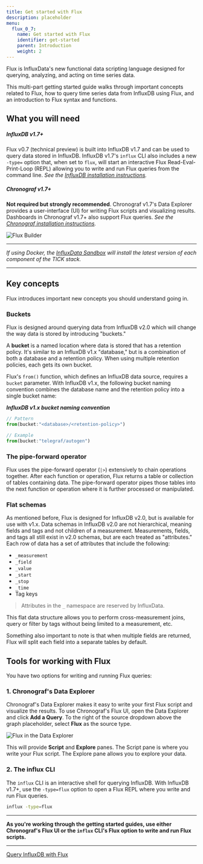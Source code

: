 ```yaml
---
title: Get started with Flux
description: placeholder
menu:
  flux_0_7:
    name: Get started with Flux
    identifier: get-started
    parent: Introduction
    weight: 2
---
```


Flux is InfluxData's new functional data scripting language designed for querying,
analyzing, and acting on time series data.

This multi-part getting started guide walks through important concepts related to Flux,
how to query time series data from InfluxDB using Flux, and an introduction to Flux syntax and functions.

## What you will need

##### InfluxDB v1.7+
Flux v0.7 (technical preview) is built into InfluxDB v1.7 and can be used to query data stored in InfluxDB.
InfluxDB v1.7's `influx` CLI also includes a new `-type=` option that, when set to `flux`, will start an
interactive Flux Read-Eval-Print-Loop (REPL) allowing you to write and run Flux queries from the command line.
_See the [InfluxDB installation instructions](/influxdb/v1.7/introduction/installation)._

##### Chronograf v1.7+
**Not required but strongly recommended**.
Chronograf v1.7's Data Explorer provides a user-interface (UI) for writing Flux scripts and visualizing results.
Dashboards in Chronograf v1.7+ also support Flux queries.
_See the [Chronograf installation instructions](/chronograf/v1.7/introduction/installation)._

![Flux Builder](/img/flux/flux-builder.png)

---

_If using Docker, the [InfluxData Sandbox](/platform/installation/sandbox-install)
will install the latest version of each component of the TICK stack._

---


## Key concepts
Flux introduces important new concepts you should understand going in.

### Buckets
Flux is designed around querying data from InfluxDB v2.0 which will change the way data
is stored by introducing "buckets."

A **bucket** is a named location where data is stored that has a retention policy.
It's similar to an InfluxDB v1.x "database," but is a combination of both a database and a retention policy.
When using multiple retention policies, each gets its own bucket.

Flux's `from()` function, which defines an InfluxDB data source, requires a `bucket` parameter.
With InfluxDB v1.x, the following bucket naming convention combines the database name
and the retention policy into a single bucket name:

_**InfluxDB v1.x bucket naming convention**_
```js
// Pattern
from(bucket:"<database>/<retention-policy>")

// Example
from(bucket:"telegraf/autogen")
```

### The pipe-forward operator
Flux uses the pipe-forward operator (`|>`) extensively to chain operations together.
After each function or operation, Flux returns a table or collection of tables containing data.
The pipe-forward operator pipes those tables into the next function or operation where
it is further processed or manipulated.

### Flat schemas
As mentioned before, Flux is designed for InfluxDB v2.0, but is available for use with v1.x.
Data schemas in InfluxDB v2.0 are not hierarchical, meaning fields and tags and not children of a measurement.
Measurements, fields, and tags all still exist in v2.0 schemas, but are each treated as "attributes."
Each row of data has a set of attributes that include the following:

- `_measurement`
- `_field`
- `_value`
- `_start`
- `_stop`
- `_time`
- Tag keys

> Attributes in the `_` namespace are reserved by InfluxData.

This flat data structure allows you to perform cross-measurement joins, query or
filter by tags without being limited to a measurement, etc.

Something also important to note is that when multiple fields are returned,
Flux will split each field into a separate tables by default.

## Tools for working with Flux

You have two options for writing and running Flux queries:

### 1. Chronograf's Data Explorer
Chronograf's Data Explorer makes it easy to write your first Flux script and visualize the results.
To use Chronograf's Flux UI, open the Data Explorer and click **Add a Query**.
To the right of the source dropdown above the graph placeholder, select **Flux** as the source type.

![Flux in the Data Explorer](/img/flux/flux-builder-start.gif)

This will provide **Script** and **Explore** panes.
The Script pane is where you write your Flux script.
The Explore pane allows you to explore your data.

### 2. The influx CLI
The `influx` CLI is an interactive shell for querying InfluxDB.
With InfluxDB v1.7+, use the `-type=flux` option to open a Flux REPL where you write and run Flux queries.

```bash
influx -type=flux
```

---

**As you're working through the getting started guides, use either Chronograf's
Flux UI or the `influx` CLI's Flux option to write and run Flux scripts.**

---

<div class="page-nav-btns">
  <a class="btn next" href="/flux/v0.7/introduction/getting-started/query-influxdb/">Query InfluxDB with Flux</a>
</div>
